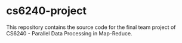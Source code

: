 cs6240-project
==============

This repository contains the source code for the final team project of CS6240 - Parallel Data Processing in Map-Reduce.

